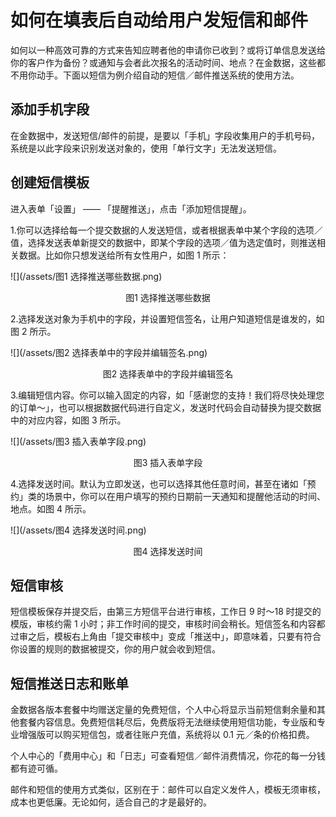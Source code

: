 # 如何在填表后自动给用户发短信和邮件

如何以一种高效可靠的方式来告知应聘者他的申请你已收到？或将订单信息发送给你的客户作为备份？或通知与会者此次报名的活动时间、地点？在金数据，这些都不用你动手。下面以短信为例介绍自动的短信／邮件推送系统的使用方法。

## 添加手机字段

在金数据中，发送短信/邮件的前提，是要以「手机」字段收集用户的手机号码，系统是以此字段来识别发送对象的，使用「单行文字」无法发送短信。

## 创建短信模板

进入表单「设置」 —— 「提醒推送」，点击「添加短信提醒」。

1.你可以选择给每一个提交数据的人发送短信，或者根据表单中某个字段的选项／值，选择发送表单新提交的数据中，即某个字段的选项／值为选定值时，则推送相关数据。比如你只想发送给所有女性用户，如图 1 所示：

![](/assets/图1 选择推送哪些数据.png)

<center>图1 选择推送哪些数据</center>

2.选择发送对象为手机中的字段，并设置短信签名，让用户知道短信是谁发的，如图 2 所示。

![](/assets/图2 选择表单中的字段并编辑签名.png)

<center>图2 选择表单中的字段并编辑签名</center>

3.编辑短信内容。你可以输入固定的内容，如「感谢您的支持！我们将尽快处理您的订单～」，也可以根据数据代码进行自定义，发送时代码会自动替换为提交数据中的对应内容，如图 3 所示。

![](/assets/图3 插入表单字段.png)

<center>图3 插入表单字段</center>

4.选择发送时间。默认为立即发送，也可以选择其他任意时间，甚至在诸如「预约」类的场景中，你可以在用户填写的预约日期前一天通知和提醒他活动的时间、地点。如图 4 所示。

![](/assets/图4 选择发送时间.png)

<center>图4 选择发送时间</center>

## 短信审核

短信模板保存并提交后，由第三方短信平台进行审核，工作日 9 时～18 时提交的模版，审核约需 1 小时；非工作时间的提交，审核时间会稍长。短信签名和内容都过审之后，模板右上角由「提交审核中」变成「推送中」，即意味着，只要有符合你设置的规则的数据被提交，你的用户就会收到短信。

## 短信推送日志和账单

金数据各版本套餐中均赠送定量的免费短信，个人中心将显示当前短信剩余量和其他套餐内容信息。免费短信耗尽后，免费版将无法继续使用短信功能，专业版和专业增强版可以购买短信包，或者往账户充值，系统将以 0.1 元／条的价格扣费。

个人中心的「费用中心」和「日志」可查看短信／邮件消费情况，你花的每一分钱都有迹可循。

邮件和短信的使用方式类似，区别在于：邮件可以自定义发件人，模板无须审核，成本也更低廉。无论如何，适合自己的才是最好的。

